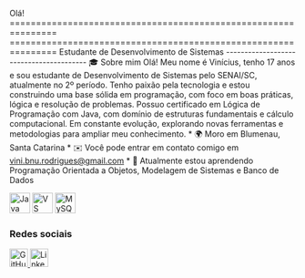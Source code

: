 Olá! =============================================================== =============================================================== Estudante de Desenvolvimento de Sistemas ---------------------------------------- 🎓 Sobre mim Olá! Meu nome é Vinícius, tenho 17 anos e sou estudante de Desenvolvimento de Sistemas pelo SENAI/SC, atualmente no 2º período. Tenho paixão pela tecnologia e estou construindo uma base sólida em programação, com foco em boas práticas, lógica e resolução de problemas. Possuo certificado em Lógica de Programação com Java, com domínio de estruturas fundamentais e cálculo computacional. Em constante evolução, explorando novas ferramentas e metodologias para ampliar meu conhecimento. * 🌍 Moro em Blumenau, Santa Catarina * ✉️ Você pode entrar em contato comigo em [vini.bnu.rodrigues@gmail.com](mailto:vini.bnu.rodrigues@gmail.com) * 🧠 Atualmente estou aprendendo Programação Orientada a Objetos, Modelagem de Sistemas e Banco de Dados

<p alinhar="esquerda">

</p>
<a href="https://www.oracle.com/java/" target="_blank" rel="noreferrer"><img src="https://raw.githubusercontent.com/danielcranney/readme-generator/main/public/icons/skills/java-colored.svg" alt="Java" title="Java" width="36" height="36" /></a> <a href="https://code.visualstudio.com/" target="_blank" rel="noreferrer"><img src="https://raw.githubusercontent.com/danielcranney/readme-generator/main/public/icons/skills/visualstudiocode-colored.svg" alt="VS Code" title="VS Code" width="36" height="36" /></a> <a href="https://www.mysql.com/" target="_blank" rel="noreferrer"><img src="https://raw.githubusercontent.com/danielcranney/readme-generator/main/public/icons/skills/mysql-colored.svg" alt="MySQL" title="MySQL" width="36" height="36" /></a>

### Redes sociais

<p align="left"> </p> <a href="https://www.github.com/vini471" target="_blank" rel="noreferrer"> <picture> <source media="(prefers-color-scheme: dark)" srcset="https://raw.githubusercontent.com/danielcranney/readme-generator/main/public/icons/socials/github-dark.svg" /> <source media="(prefers-color-scheme: light)" srcset="https://raw.githubusercontent.com/danielcranney/readme-generator/main/public/icons/socials/github.svg" /> <img src="https://raw.githubusercontent.com/danielcranney/readme-generator/main/public/icons/socials/github.svg" width="32" height="32" alt="GitHub" title="GitHub" /> </picture> </a> <a href="https://www.linkedin.com/in/vinícius-da-silva-rodrigues-b617a926a" target="_blank" rel="noreferrer"> <picture> <source media="(prefers-color-scheme: dark)" srcset="https://raw.githubusercontent.com/danielcranney/readme-generator/main/public/icons/socials/linkedin-dark.svg" /> <source media="(prefers-color-scheme: light)" srcset="https://raw.githubusercontent.com/danielcranney/readme-generator/main/public/icons/socials/linkedin.svg" /> <img src="https://raw.githubusercontent.com/danielcranney/readme-generator/main/public/icons/socials/linkedin.svg" width="32" height="32" alt="LinkedIn" title="LinkedIn" /> </picture> </a>
